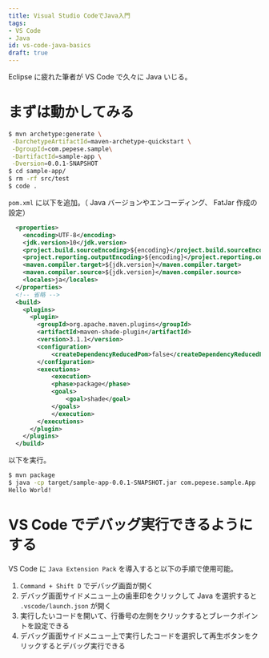 ```yaml
---
title: Visual Studio CodeでJava入門
tags:
- VS Code
- Java
id: vs-code-java-basics
draft: true
---
```


Eclipse に疲れた筆者が VS Code で久々に Java いじる。

# まずは動かしてみる

```bash
$ mvn archetype:generate \
 -DarchetypeArtifactId=maven-archetype-quickstart \
 -DgroupId=com.pepese.sample\
 -DartifactId=sample-app \
 -Dversion=0.0.1-SNAPSHOT
$ cd sample-app/
$ rm -rf src/test
$ code .
```

`pom.xml` に以下を追加。（ Java バージョンやエンコーディング、 FatJar 作成の設定）

```xml
  <properties>
    <encoding>UTF-8</encoding>
    <jdk.version>10</jdk.version>
    <project.build.sourceEncoding>${encoding}</project.build.sourceEncoding>
    <project.reporting.outputEncoding>${encoding}</project.reporting.outputEncoding>
    <maven.compiler.target>${jdk.version}</maven.compiler.target>
    <maven.compiler.source>${jdk.version}</maven.compiler.source>
    <locales>ja</locales>
  </properties>
  <!-- 省略 -->
  <build>
    <plugins>
      <plugin>
        <groupId>org.apache.maven.plugins</groupId>
        <artifactId>maven-shade-plugin</artifactId>
        <version>3.1.1</version>
        <configuration>
            <createDependencyReducedPom>false</createDependencyReducedPom>
        </configuration>
        <executions>
            <execution>
            <phase>package</phase>
            <goals>
                <goal>shade</goal>
            </goals>
            </execution>
        </executions>
      </plugin>
    </plugins>
  </build>
```

以下を実行。

```bash
$ mvn package
$ java -cp target/sample-app-0.0.1-SNAPSHOT.jar com.pepese.sample.App
Hello World!
```

# VS Code でデバッグ実行できるようにする

VS Code に `Java Extension Pack` を導入すると以下の手順で使用可能。

1. `Command + Shift D` でデバッグ画面が開く
2. デバッグ画面サイドメニュー上の歯車印をクリックして Java を選択すると `.vscode/launch.json` が開く
3. 実行したいコードを開いて、行番号の左側をクリックするとブレークポイントを設定できる
4. デバッグ画面サイドメニュー上で実行したコードを選択して再生ボタンをクリックするとデバッグ実行できる